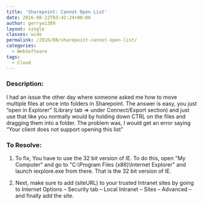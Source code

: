 ```yaml
---
title: 'Sharepoint: Cannot Open List'
date: 2016-08-22T03:42:24+00:00
author: gerryw1389
layout: single
classes: wide
permalink: /2016/08/sharepoint-cannot-open-list/
categories:
  - WebSoftware
tags:
  - Cloud
---
```

<!--more-->

### Description:

I had an issue the other day where someone asked me how to move multiple files at once into folders in Sharepoint. The answer is easy, you just &#8220;open in Explorer&#8221; (Library tab => under Connect/Export section) and just use that like you normally would by holding down CTRL on the files and dragging them into a folder. The problem was, I would get an error saying &#8220;Your client does not support opening this list&#8221;

### To Resolve:

1. To fix, You have to use the 32 bit version of IE. To do this, open "My Computer" and go to "C:\Program Files (x86)\Internet Explorer" and launch iexplore.exe from there. That is the 32 bit version of IE.

2. Next, make sure to add (siteURL) to your trusted Intranet sites by going to Internet Options – Security tab – Local Intranet – Sites – Advanced – and finally add the site.